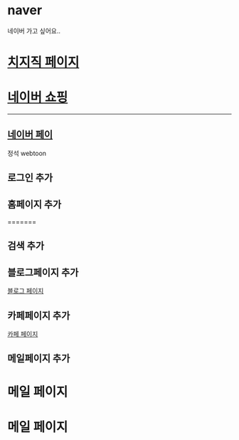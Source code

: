 # naver
네이버 가고 싶어요..

 <a href="chizz.html">치지직 페이지</a>
=======

<a href="shopping.html">네이버 쇼핑</a>
=======

---
<a href="pay.html">네이버 페이</a>
---




정석 
webtoon

## 로그인 추가


## 홈페이지 추가
=======
## 검색 추가


## 블로그페이지 추가
<a href="blog.html"> 블로그 페이지 </a>

## 카페페이지 추가
<a href="cafe.html"> 카페 페이지 </a>


## 메일페이지 추가

<a hred="mail.html"> 메일 페이지 </a>
=======
<a fred="mail.html"> 메일 페이지 </a>
=======


